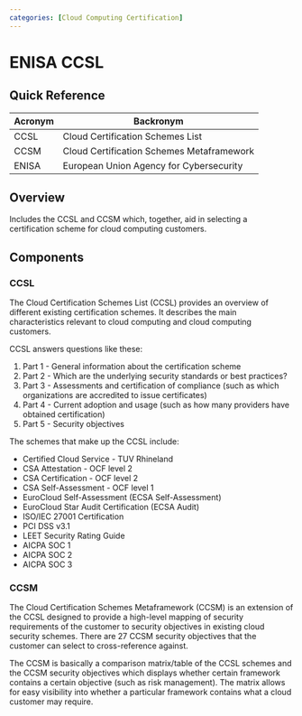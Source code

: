 ```yaml
---
categories: [Cloud Computing Certification]
---
```


# ENISA CCSL

## Quick Reference

| Acronym | Backronym |
| - | - |
| CCSL | Cloud Certification Schemes List |
| CCSM | Cloud Certification Schemes Metaframework |
| ENISA | European Union Agency for Cybersecurity |

## Overview

Includes the CCSL and CCSM which, together, aid in selecting a certification scheme for cloud computing customers.

## Components

### CCSL

The Cloud Certification Schemes List (CCSL) provides an overview of different existing certification schemes. It describes the main characteristics relevant to cloud computing and cloud computing customers.

CCSL answers questions like these:

1. Part 1 - General information about the certification scheme
2. Part 2 - Which are the underlying security standards or best practices?
3. Part 3 - Assessments and certification of compliance (such as which organizations are accredited to issue certificates)
4. Part 4 - Current adoption and usage (such as how many providers have obtained certification)
5. Part 5 - Security objectives

The schemes that make up the CCSL include:

- Certified Cloud Service - TUV Rhineland
- CSA Attestation - OCF level 2
- CSA Certification - OCF level 2
- CSA Self-Assessment - OCF level 1
- EuroCloud Self-Assessment (ECSA Self-Assessment)
- EuroCloud Star Audit Certification (ECSA Audit)
- ISO/IEC 27001 Certification
- PCI DSS v3.1
- LEET Security Rating Guide
- AICPA SOC 1
- AICPA SOC 2
- AICPA SOC 3

### CCSM

The Cloud Certification Schemes Metaframework (CCSM) is an extension of the CCSL designed to provide a high-level mapping of security requirements of the customer to security objectives in existing cloud security schemes. There are 27 CCSM security objectives that the customer can select to cross-reference against.

The CCSM is basically a comparison matrix/table of the CCSL schemes and the CCSM security objectives which displays whether certain framework contains a certain objective (such as risk management). The matrix allows for easy visibility into whether a particular framework contains what a cloud customer may require.
